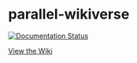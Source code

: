 # parallel-wikiverse
[![Documentation Status](https://readthedocs.org/projects/parallel-wikiverse/badge/?version=latest)](http://parallel-wikiverse.readthedocs.io/en/latest/?badge=latest)

[View the Wiki](http://parallel-wikiverse.readthedocs.io)
